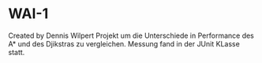 # WAI-1
Created by Dennis Wilpert
Projekt um die Unterschiede in Performance des A* und des Djikstras zu vergleichen. Messung fand in der JUnit KLasse statt.
